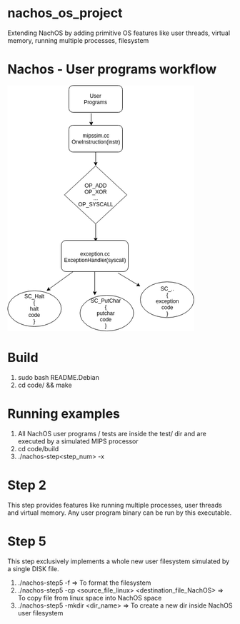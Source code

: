 # nachos_os_project
Extending NachOS by adding primitive OS features like user threads, virtual memory, running multiple processes, filesystem

# Nachos - User programs workflow

![Nachos User programs workflow](/images/userprog_workflow.png)

# Build
1. sudo bash README.Debian
2. cd code/ && make

# Running examples
1. All NachOS user programs / tests are inside the test/ dir and are executed by a simulated MIPS processor
2. cd code/build
3. ./nachos-step<step_num> -x <userprog bin>

# Step 2
This step provides features like running multiple processes, user threads and virtual memory. Any user program binary can be run by this executable.

# Step 5
This step exclusively implements a whole new user filesystem simulated by a single DISK file.
1. ./nachos-step5 -f => To format the filesystem
2. ./nachos-step5 -cp <source_file_linux> <destination_file_NachOS> => To copy file from linux space into NachOS space
3. ./nachos-step5 -mkdir <dir_name> => To create a new dir inside NachOS user filesystem
